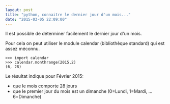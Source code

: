 ```yaml
---
layout: post
title: "python, connaitre le dernier jour d'un mois..."
date: "2015-03-05 22:09:00"
---
```

Il est possible de déterminer facilement le dernier jour d'un mois.

Pour cela on peut utiliser le module calendar (bibliothèque standard) qui est assez méconnu.


```
>>> import calendar
>>> calendar.monthrange(2015,2)
(6, 28)
```

Le résultat indique pour Février 2015:
- que le mois comporte 28 jours
- que le premier jour du mois est un dimanche (0=Lundi, 1=Mardi, ... 6=Dimanche)


